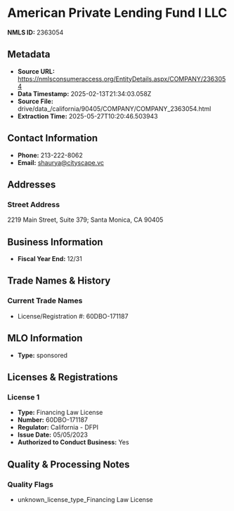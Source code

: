 # American Private Lending Fund I LLC

**NMLS ID:** 2363054

## Metadata
- **Source URL:** https://nmlsconsumeraccess.org/EntityDetails.aspx/COMPANY/2363054
- **Data Timestamp:** 2025-02-13T21:34:03.058Z
- **Source File:** drive/data_/california/90405/COMPANY/COMPANY_2363054.html
- **Extraction Time:** 2025-05-27T10:20:46.503943

## Contact Information
- **Phone:** 213-222-8062
- **Email:** shaurya@cityscape.vc

## Addresses
### Street Address
2219 Main Street, Suite 379; Santa Monica, CA 90405

## Business Information
- **Fiscal Year End:** 12/31

## Trade Names & History
### Current Trade Names
- License/Registration #: 60DBO-171187

## MLO Information
- **Type:** sponsored

## Licenses & Registrations

### License 1
- **Type:** Financing Law License
- **Number:** 60DBO-171187
- **Regulator:** California - DFPI
- **Issue Date:** 05/05/2023
- **Authorized to Conduct Business:** Yes

## Quality & Processing Notes
### Quality Flags
- unknown_license_type_Financing Law License
